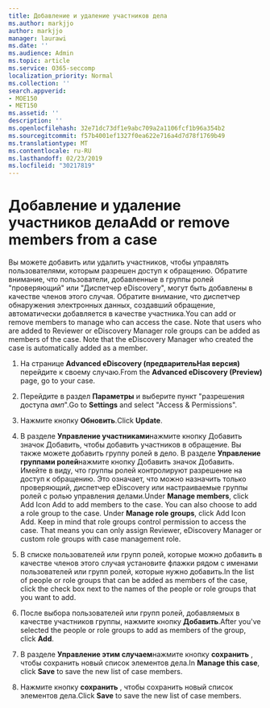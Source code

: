 ```yaml
---
title: Добавление и удаление участников дела
ms.author: markjjo
author: markjjo
manager: laurawi
ms.date: ''
ms.audience: Admin
ms.topic: article
ms.service: O365-seccomp
localization_priority: Normal
ms.collection: ''
search.appverid:
- MOE150
- MET150
ms.assetid: ''
description: ''
ms.openlocfilehash: 32e71dc73df1e9abc709a2a1106fcf1b96a354b2
ms.sourcegitcommit: f57b4001ef1327f0ea622e716a4d7d78f1769b49
ms.translationtype: MT
ms.contentlocale: ru-RU
ms.lasthandoff: 02/23/2019
ms.locfileid: "30217819"
---
```

# <a name="add-or-remove-members-from-a-case"></a><span data-ttu-id="51cdd-102">Добавление и удаление участников дела</span><span class="sxs-lookup"><span data-stu-id="51cdd-102">Add or remove members from a case</span></span>

<span data-ttu-id="51cdd-p101">Вы можете добавить или удалить участников, чтобы управлять пользователями, которым разрешен доступ к обращению. Обратите внимание, что пользователи, добавленные в группы ролей "проверяющий" или "Диспетчер eDiscovery", могут быть добавлены в качестве членов этого случая. Обратите внимание, что диспетчер обнаружения электронных данных, создавший обращение, автоматически добавляется в качестве участника.</span><span class="sxs-lookup"><span data-stu-id="51cdd-p101">You can add or remove members to manage who can access the case. Note that users who are added to Reviewer or eDiscovery Manager role groups can be added as members of the case. Note that the eDiscovery Manager who created the case is automatically added as a member.</span></span>

1. <span data-ttu-id="51cdd-106">На странице **Advanced eDiscovery (предварительНая версия)** перейдите к своему случаю.</span><span class="sxs-lookup"><span data-stu-id="51cdd-106">From the **Advanced eDiscovery (Preview)** page, go to your case.</span></span>

2. <span data-ttu-id="51cdd-107">Перейдите в раздел **Параметры** и выберите пункт "разрешения доступа _амп_".</span><span class="sxs-lookup"><span data-stu-id="51cdd-107">Go to **Settings** and select "Access & Permissions".</span></span>
 
3. <span data-ttu-id="51cdd-108">Нажмите кнопку **Обновить**.</span><span class="sxs-lookup"><span data-stu-id="51cdd-108">Click **Update**.</span></span>
 
4. <span data-ttu-id="51cdd-p102">В разделе **Управление участниками**нажмите кнопку Добавить значок Добавить, чтобы добавить участников в обращение. Вы также можете добавить группу ролей в дело. В разделе **Управление группами ролей**нажмите кнопку Добавить значок Добавить.  Имейте в виду, что группы ролей контролируют разрешение на доступ к обращению. Это означает, что можно назначить только проверяющий, диспетчер eDiscovery или настраиваемые группы ролей с ролью управления делами.</span><span class="sxs-lookup"><span data-stu-id="51cdd-p102">Under **Manage members**, click Add Icon Add to add members to the case. You can also choose to add a role group to the case. Under **Manage role groups**, click Add Icon Add.  Keep in mind that role groups control permission to access the case. That means you can only assign Reviewer, eDiscovery Manager or custom role groups with case management role.</span></span>
 
5. <span data-ttu-id="51cdd-114">В списке пользователей или групп ролей, которые можно добавить в качестве членов этого случая установите флажки рядом с именами пользователей или групп ролей, которые нужно добавить.</span><span class="sxs-lookup"><span data-stu-id="51cdd-114">In the list of people or role groups that can be added as members of the case, click the check box next to the names of the people or role groups that you want to add.</span></span>

6. <span data-ttu-id="51cdd-115">После выбора пользователей или групп ролей, добавляемых в качестве участников группы, нажмите кнопку **Добавить**.</span><span class="sxs-lookup"><span data-stu-id="51cdd-115">After you've selected the people or role groups to add as members of the group, click **Add**.</span></span>

7. <span data-ttu-id="51cdd-116">В разделе **Управление этим случаем**нажмите кнопку **сохранить** , чтобы сохранить новый список элементов дела.</span><span class="sxs-lookup"><span data-stu-id="51cdd-116">In **Manage this case**, click **Save** to save the new list of case members.</span></span>

8. <span data-ttu-id="51cdd-117">Нажмите кнопку **сохранить** , чтобы сохранить новый список элементов дела.</span><span class="sxs-lookup"><span data-stu-id="51cdd-117">Click **Save** to save the new list of case members.</span></span>
